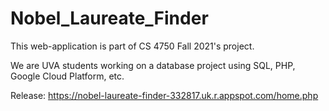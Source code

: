 # Nobel_Laureate_Finder
This web-application is part of CS 4750 Fall 2021's project.

We are UVA students working on a database project using SQL, PHP, Google Cloud Platform, etc.

Release: https://nobel-laureate-finder-332817.uk.r.appspot.com/home.php
